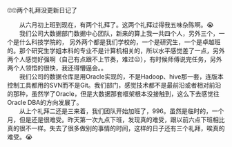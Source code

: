 🙄🙄两个礼拜没更新日记了

<!-- more -->

&emsp;&emsp;从六月初上班到现在，有两个礼拜了。这两个礼拜过得我五味杂陈啊。😭  
&emsp;&emsp;我们公司大数据部门数据中心团队，新来的算上我一共四个人，另外三个，一个是什么科技学院的，
另外两个都是我们学校的，一个是研究生，一个是卓越班的。那个研究生学姐本科的专业不是计算机相关的，所以水平感觉差了一点，另外两个人感觉好强啊（自己有点跟不上节奏，难过☹️），有时候师傅说完任务，另外两个人领悟的很快，我还得懵逼会。。  
&emsp;&emsp;我们公司的数据仓库是用Oracle实现的，不是Hadoop、hive那一套，连版本控制工具都用的SVN而不是Git。我们部门，感觉技术都不是最前沿或者相对前沿的那种，虽然学了Oracle，但是大数据那套框架根本没接触到，这么下去感觉往Oracle DBA的方向发展了。  
&emsp;&emsp;从上个礼拜二还是三来着，我们团队开始加班了，996。虽然是临时的，一个月，但是还是很难受。昨天第一次九点下班，发现真的难受，跟以前六点下班相比真的很不一样。失去了很多做别的事情的时间，这样的日子还有三个礼拜，唉真的难受。😭